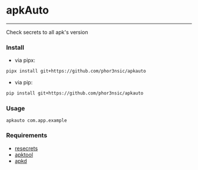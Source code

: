 # apkAuto
___
Check secrets to all apk's version

### Install

- via pipx:

```sh
pipx install git+https://github.com/phor3nsic/apkauto
```
- via pip:

```sh
pip install git+https://github.com/phor3nsic/apkauto
```

### Usage

```
apkauto com.app.example
```

### Requirements

- [resecrets](https://github.com/phor3nsic/resecrets)
- [apktool](https://github.com/iBotPeaches/Apktool)
- [apkd](https://github.com/kiber-io/apkd)
